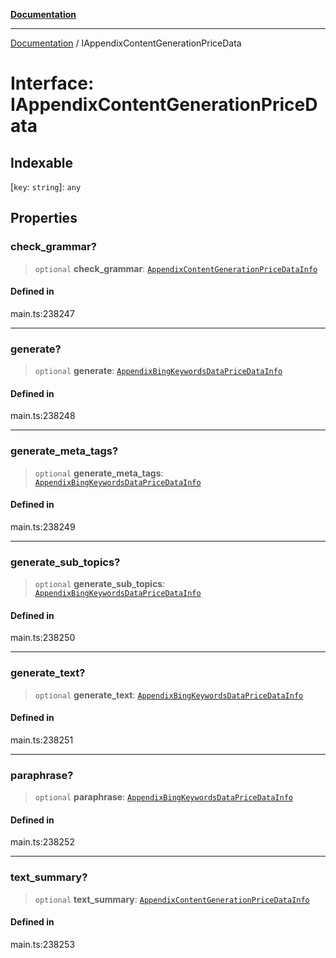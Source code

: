 [**Documentation**](../README.md)

***

[Documentation](../README.md) / IAppendixContentGenerationPriceData

# Interface: IAppendixContentGenerationPriceData

## Indexable

 \[`key`: `string`\]: `any`

## Properties

### check\_grammar?

> `optional` **check\_grammar**: [`AppendixContentGenerationPriceDataInfo`](../classes/AppendixContentGenerationPriceDataInfo.md)

#### Defined in

main.ts:238247

***

### generate?

> `optional` **generate**: [`AppendixBingKeywordsDataPriceDataInfo`](../classes/AppendixBingKeywordsDataPriceDataInfo.md)

#### Defined in

main.ts:238248

***

### generate\_meta\_tags?

> `optional` **generate\_meta\_tags**: [`AppendixBingKeywordsDataPriceDataInfo`](../classes/AppendixBingKeywordsDataPriceDataInfo.md)

#### Defined in

main.ts:238249

***

### generate\_sub\_topics?

> `optional` **generate\_sub\_topics**: [`AppendixBingKeywordsDataPriceDataInfo`](../classes/AppendixBingKeywordsDataPriceDataInfo.md)

#### Defined in

main.ts:238250

***

### generate\_text?

> `optional` **generate\_text**: [`AppendixBingKeywordsDataPriceDataInfo`](../classes/AppendixBingKeywordsDataPriceDataInfo.md)

#### Defined in

main.ts:238251

***

### paraphrase?

> `optional` **paraphrase**: [`AppendixBingKeywordsDataPriceDataInfo`](../classes/AppendixBingKeywordsDataPriceDataInfo.md)

#### Defined in

main.ts:238252

***

### text\_summary?

> `optional` **text\_summary**: [`AppendixContentGenerationPriceDataInfo`](../classes/AppendixContentGenerationPriceDataInfo.md)

#### Defined in

main.ts:238253
